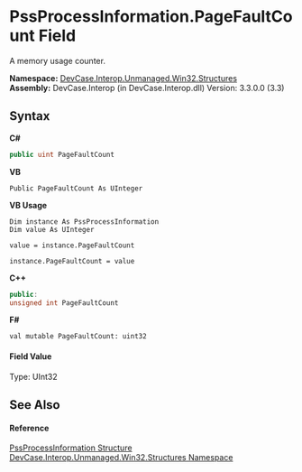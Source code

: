 # PssProcessInformation.PageFaultCount Field
 

A memory usage counter.

**Namespace:**&nbsp;<a href="N_DevCase_Interop_Unmanaged_Win32_Structures">DevCase.Interop.Unmanaged.Win32.Structures</a><br />**Assembly:**&nbsp;DevCase.Interop (in DevCase.Interop.dll) Version: 3.3.0.0 (3.3)

## Syntax

**C#**<br />
``` C#
public uint PageFaultCount
```

**VB**<br />
``` VB
Public PageFaultCount As UInteger
```

**VB Usage**<br />
``` VB Usage
Dim instance As PssProcessInformation
Dim value As UInteger

value = instance.PageFaultCount

instance.PageFaultCount = value
```

**C++**<br />
``` C++
public:
unsigned int PageFaultCount
```

**F#**<br />
``` F#
val mutable PageFaultCount: uint32
```


#### Field Value
Type: UInt32

## See Also


#### Reference
<a href="T_DevCase_Interop_Unmanaged_Win32_Structures_PssProcessInformation">PssProcessInformation Structure</a><br /><a href="N_DevCase_Interop_Unmanaged_Win32_Structures">DevCase.Interop.Unmanaged.Win32.Structures Namespace</a><br />